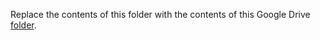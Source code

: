 Replace the contents of this folder with the contents of this Google Drive [folder](https://drive.google.com/drive/folders/1y3xPsnlMlNZPYltMDUeJssSjUOOmHiW3?usp=sharing). 
